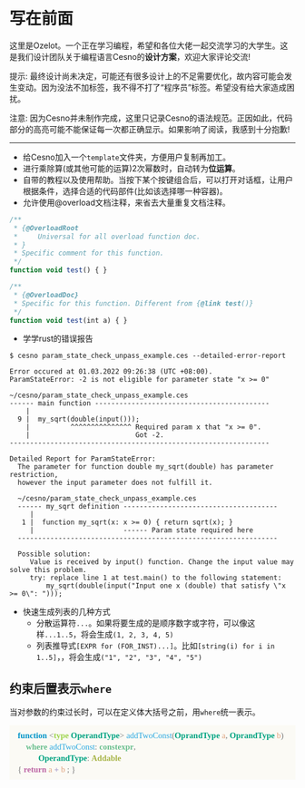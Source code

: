 写在前面
================

这里是Ozelot。一个正在学习编程，希望和各位大佬一起交流学习的大学生。这是我们设计团队关于编程语言Cesno的**设计方案**，欢迎大家评论交流!

提示: 最终设计尚未决定，可能还有很多设计上的不足需要优化，故内容可能会发生变动。因为没法不加标签，我不得不打了“程序员”标签。希望没有给大家造成困扰。

注意: 因为Cesno并未制作完成，这里只记录Cesno的语法规范。正因如此，代码部分的高亮可能不能保证每一次都正确显示。如果影响了阅读，我感到十分抱歉!

----



* 给Cesno加入一个`template`文件夹，方便用户复制再加工。
* 进行乘除算(或其他可能的运算)2次幂数时，自动转为**位运算**。
* 自带的教程以及使用帮助。当按下某个按键组合后，可以打开对话框，让用户根据条件，选择合适的代码部件(比如该选择哪一种容器)。
* 允许使用@overload文档注释，来省去大量重复文档注释。

```typescript
/**
 * {@OverloadRoot 
 *     Universal for all overload function doc.
 * }
 * Specific comment for this function.
 */
function void test() { }

/** 
 * {@OverloadDoc}
 * Specific for this function. Different from {@link test()}
 */
function void test(int a) { }
```

* 学学rust的错误报告

```
$ cesno param_state_check_unpass_example.ces --detailed-error-report

Error occured at 01.03.2022 09:26:38 (UTC +08:00).
ParamStateError: -2 is not eligible for parameter state "x >= 0"

~/cesno/param_state_check_unpass_example.ces
------ main function -------------------------------------------
    |
  9 |  my_sqrt(double(input()));
    |          ^^^^^^^^^^^^^^^ Required param x that "x >= 0".
    |                          Got -2.
----------------------------------------------------------------
 
Detailed Report for ParamStateError:
  The parameter for function double my_sqrt(double) has parameter restriction,
  however the input parameter does not fulfill it.

  ~/cesno/param_state_check_unpass_example.ces
  ------ my_sqrt definition --------------------------------------
     |
   1 |  function my_sqrt(x: x >= 0) { return sqrt(x); }
     |                      ------ Param state required here
  ----------------------------------------------------------------
 
  Possible solution:
     Value is received by input() function. Change the input value may solve this problem.
     try: replace line 1 at test.main() to the following statement:
         my_sqrt(double(input("Input one x (double) that satisfy \"x >= 0\": ")));
```

* 快速生成列表的几种方式
  * 分散运算符`...`。如果将要生成的是顺序数字或字符，可以像这样`...1..5`，将会生成`(1, 2, 3, 4, 5)`
  * 列表推导式`[EXPR for (FOR_INST)...]`。比如`[string(i) for i in 1..5]`，，将会生成`("1", "2", "3", "4", "5")`

## 约束后置表示`where`

当对参数的约束过长时，可以在定义体大括号之前，用`where`统一表示。

<div
    style="font-family: 'Consolas'; line-height: 1.4em; color: #777; background-color: #FBFAF5; padding: 0.5em 1em; font-size: 14.5px;">
    <span style="color: #0094c8; font-weight: bold;">function</span> &lt;<span
        style="color: #9ed44c; font-weight: bold;">type</span> <span
        style="color: #00a381; font-weight: bold;">OperandType</span>&gt;
    <span style="color: #2ca9e1;">addTwoConst</span>(<span style="color: #00a381; font-weight: bold;">OprandType</span>
    <span style="color: #e0a37e">a</span>, <span style="color: #00a381; font-weight: bold;">OprandType</span> <span
        style="color: #e0a37e">b</span>)<br>
    &nbsp;&nbsp;&nbsp;&nbsp;<span style="color: #68be8d; font-weight: bold;">where</span> <span
        style="color: #2ca9e1;">addTwoConst</span>: <span
        style="color: #68be8d; font-weight: bold;">constexpr</span>,<br>&nbsp;&nbsp;&nbsp;&nbsp;&nbsp;&nbsp;&nbsp;&nbsp;&nbsp;&nbsp;<span
        style="color: #00a381; font-weight: bold;">OperandType</span>: <span
        style="color: #a7b446; font-weight: bold;">Addable</span><br>
    { <span style="color: #bc64a4; font-weight: bold;">return</span> <span style="color: #e0a37e">a</span> <span
        style="color: #a59aca; font-weight: bold;">+</span> <span style="color: #e0a37e">b</span> ; }
</div>

